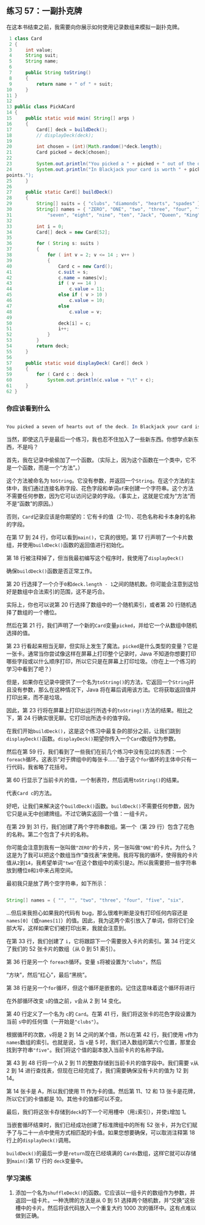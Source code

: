## 练习 57：一副扑克牌

在这本书结束之前，我需要向你展示如何使用记录数组来模拟一副扑克牌。

```java
 1 class Card
 2 {
 3     int value;
 4     String suit;
 5     String name;
 6 
 7     public String toString()
 8     {
 9         return name + " of " + suit;
10     }
11 }
12 
13 public class PickACard
14 {
15     public static void main( String[] args )
16     {
17         Card[] deck = buildDeck();
18         // displayDeck(deck);
19 
20         int chosen = (int)(Math.random()*deck.length);
21         Card picked = deck[chosen];
22 
23         System.out.println("You picked a " + picked + " out of the deck.");
24         System.out.println("In Blackjack your card is worth " + picked.value + " 
points.");
25     }
26 
27     public static Card[] buildDeck()
28     {
29         String[] suits = { "clubs", "diamonds", "hearts", "spades" };
30         String[] names = { "ZERO", "ONE", "two", "three", "four", "five", "six",
31             "seven", "eight", "nine", "ten", "Jack", "Queen", "King", "Ace" };
32 
33         int i = 0;
34         Card[] deck = new Card[52];
35 
36         for ( String s: suits )
37         {
38             for ( int v = 2; v <= 14 ; v++ )
39             {
40                 Card c = new Card();
41                 c.suit = s;
42                 c.name = names[v];
43                 if ( v == 14 )
44                     c.value = 11;
45                 else if ( v > 10 )
46                     c.value = 10;
47                 else
48                     c.value = v;
49 
50                 deck[i] = c;
51                 i++;
52             }
53         }
54         return deck;
55     }
56 
57     public static void displayDeck( Card[] deck )
58     {
59         for ( Card c : deck )
60             System.out.println(c.value + "\t" + c);
61     }
62 }
```

### 你应该看到什么

```java

You picked a seven of hearts out of the deck. In Blackjack your card is worth 7 points.
```

当然，即使这几乎是最后一个练习，我也忍不住加入了一些新东西。你想学点新东西，不是吗？

首先，我在记录中偷偷加了一个函数。（实际上，因为这个函数在一个类中，它不是一个函数，而是一个“方法”。）

这个方法被命名为 to`String`。它没有参数，并返回一个`String`。在这个方法的主体中，我们通过连接名称字段、花色字段和单词`of`来创建一个字符串。这个方法不需要任何参数，因为它可以访问记录的字段。（事实上，这就是它成为“方法”而不是“函数”的原因。）

否则，`Card`记录应该是你期望的：它有卡的值（2-11）、花色名称和卡本身的名称的字段。

在第 17 到 24 行，你可以看到`main()`，它真的很短。第 17 行声明了一个卡片数组，并使用`buildDeck()`函数的返回值进行初始化。

第 18 行被注释掉了，但当我最初编写这个程序时，我使用了`displayDeck()`

确保`buildDeck()`函数是否正常工作。

第 20 行选择了一个介于`0`和`deck.length - 1`之间的随机数。你可能会注意到这恰好是数组中合法索引的范围，这不是巧合。

实际上，你也可以说第 20 行选择了数组中的一个随机索引，或者第 20 行随机选择了数组的一个槽位。

然后在第 21 行，我们声明了一个新的`Card`变量`picked`，并给它一个从数组中随机选择的值。

第 23 行看起来相当无聊，但实际上发生了魔法。`picked`是什么类型的变量？它是一张卡。通常当你尝试像这样在屏幕上打印整个记录时，Java 不知道你想要打印哪些字段或以什么顺序打印，所以它只是在屏幕上打印垃圾。（你在上一个练习的学习中看到了吧？）

但是，如果你在记录中提供了一个名为`toString()`的方法，它返回一个`String`并且没有参数，那么在这种情况下，Java 将在幕后调用该方法。它将获取返回值并打印出来，而不是垃圾。

因此，第 23 行将在屏幕上打印出运行所选卡的`toString()`方法的结果。相比之下，第 24 行确实很无聊。它打印出所选卡的值字段。

在我们开始`buildDeck()`，这是这个练习中最复杂的部分之前，让我们跳到`displayDeck()`函数。`displayDeck()`期望你传入一个`Card`数组作为参数。

然后在第 59 行，我们看到了一些我们在前几个练习中没有见过的东西：一个`foreach`循环。这表示“对于牌组中的每张卡……”由于这个`for`循环的主体中只有一行代码，我省略了花括号。

第 60 行显示了当前卡片的值，一个制表符，然后调用`toString()`的结果。

代表`Card c`的方法。

好吧，让我们来解决这个`buildDeck()`函数。`buildDeck()`不需要任何参数，因为它只是从无中创建牌组。不过它确实返回一个值：一组卡片。

在第 29 到 31 行，我们创建了两个字符串数组。第一个（第 29 行）包含了花色的名称。第二个包含了卡片的名称。

你可能会注意到我有一张叫做`"ZERO"`的卡片，另一张叫做`"ONE"`的卡片。为什么？这是为了我可以把这个数组当作“查找表”来使用。我将写我的循环，使得我的卡片值从`2`到`14`，我希望单词`"two"`在这个数组中的索引是`2`。所以我需要把一些字符串放到槽位`0`和`1`中来占用空间。

最初我只是放了两个空字符串，如下所示：

```java

String[] names = { "", "", "two", "three", "four", "five", "six",
```

...但后来我担心如果我的代码有 bug，那么很难判断是没有打印任何内容还是`names[0]`（或`names[1]`）的值。因此，我为这两个索引放入了单词，但将它们全部大写，这样如果它们被打印出来，我就会注意到。

在第 33 行，我们创建了 `i`，它将跟踪下一个需要放入卡片的索引。第 34 行定义了我们的 52 张卡片的数组（从 0 到 51 索引）。

第 36 行是另一个 `foreach`循环。变量 `s`将被设置为`"clubs"`，然后

“方块”，然后“红心”，最后“黑桃”。

第 38 行是另一个`for`循环，但这个循环是嵌套的。记住这意味着这个循环将进行

在外部循环改变 `s`的值之前，`v`会从 2 到 14 变化。

第 40 行定义了一个名为 `c`的 `Card`。在第 41 行，我们将这张卡的花色字段设置为当前 `s`中的任何值（一开始是`"clubs"`）。

根据循环的次数，`v`将是 2 到 14 之间的某个值，所以在第 42 行，我们使用 `v`作为 `names`数组的索引。也就是说，当 `v`是 5 时，我们进入数组的第六个位置，那里会找到字符串`"five"`。我们将这个值的副本放入当前卡片的名称字段。

第 43 到 48 行将一个从 2 到 11 的整数存储到当前卡片的值字段中。我们需要 `v`从 2 到 14 进行查找表，但现在已经完成了，我们需要确保没有卡片的值为 12 到 14。

第 14 张卡是 A，所以我们使用 11 作为卡的值。然后第 11、12 和 13 张卡是花牌，所以它们的卡值都是 10。其他卡的值都可以不变。

最后，我们将这张卡存储到`deck`的下一个可用槽中（用`i`索引），并使`i`增加 1。

当嵌套循环结束时，我们已经成功创建了标准牌组中的所有 52 张卡，并为它们赋予了与二十一点中使用方式相匹配的卡值。如果您想要确保，可以取消注释第 18 行上的`displayDeck()`调用。

`buildDeck()`的最后一步是`return`现在已经填满的 `Cards`数组，这样它就可以存储到`main()`第 17 行的 `deck`变量中。

### 学习演练

1.  添加一个名为`shuffleDeck()`的函数。它应该以一组卡片的数组作为参数，并返回一组卡片。一种洗牌的方法是从 0 到 51 选择两个随机数，并“交换”这些槽中的卡片。然后将该代码放入一个重复大约 1000 次的循环中。这有点难以做到正确。

